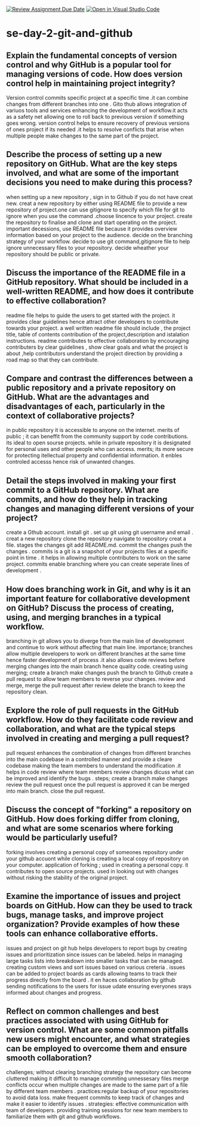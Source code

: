 [![Review Assignment Due Date](https://classroom.github.com/assets/deadline-readme-button-22041afd0340ce965d47ae6ef1cefeee28c7c493a6346c4f15d667ab976d596c.svg)](https://classroom.github.com/a/8wgCKhpZ)
[![Open in Visual Studio Code](https://classroom.github.com/assets/open-in-vscode-2e0aaae1b6195c2367325f4f02e2d04e9abb55f0b24a779b69b11b9e10269abc.svg)](https://classroom.github.com/online_ide?assignment_repo_id=15626648&assignment_repo_type=AssignmentRepo)
# se-day-2-git-and-github
## Explain the fundamental concepts of version control and why GitHub is a popular tool for managing versions of code. How does version control help in maintaining project integrity?
Version control commits specific project at a specific time .it can combine changes from different branches into one .
Gito thub allows integration of variuos tools and services enhancing the development of workflow.it acts as a safety net allowing one to roll back to previous version if something goes wrong.
version control helps to ensure recovery of previous versions of ones project if its needed .it helps to resolve conflicts that arise when multiple people make changes to the same part of the project.
## Describe the process of setting up a new repository on GitHub. What are the key steps involved, and what are some of the important decisions you need to make during this process?
when setting up a new repository , sign in to Github if you do not have creat new.
creat a new repository by either using README file to provide a new repository of project.one can use gitignore to specify which file for git to ignore when you use the command .choose lincence to your project.
create the repository to finalise and clone and start operating on the  project.
important decessions,
use README file because it provides overview information based on your project to the audience.
decide on the branching strategy of your workflow.
decide to use git command,gitignore file to help ignore unnecessary files to your repository.
decide wheather your repository should be public or private.
## Discuss the importance of the README file in a GitHub repository. What should be included in a well-written README, and how does it contribute to effective collaboration?
readme file helps to guide the users to get started with the project.
it provides clear guidelines hence attract other developers to contribute towards your project.
a well written readme file should include , the project title, table of contents contribution of the project,description and istalation instructions.
readme contributes to effective collaboration by encouraging contributers by clear guidelines , show clear  goals and what the project is about ,help contributors understand the project direction by providing a road map so that they can contribute.
## Compare and contrast the differences between a public repository and a private repository on GitHub. What are the advantages and disadvantages of each, particularly in the context of collaborative projects?
in public repository it is accessible to anyone on the internet.
merits of public ; it can beneffit from the community support by code contributions.
                   its ideal to open sourse projects.
while in private repository it is designated for personal uses and other people who can access.
merits; its more secure for protecting itellectual property and confidential information.
        it enbles controled accesss hence risk of unwanted changes.
## Detail the steps involved in making your first commit to a GitHub repository. What are commits, and how do they help in tracking changes and managing different versions of your project?
create a Gthub account.
install git .
set up git using git username and email .
creat a new repository 
clone the repository 
navigate to repository 
creat a file.
stages the changes git add README.md.
commit the changes 
push the changes .
commits is a git is a snapshot of your projects files at a specific point in time .
it helps in allowing multiple contributers to work on the same project.
commits enable branching where you can create seperate lines of development .
## How does branching work in Git, and why is it an important feature for collaborative development on GitHub? Discuss the process of creating, using, and merging branches in a typical workflow.
branching in git allows you to diverge from the main line of development and continue to work without affecting that main line.
importance;
branches allow multiple developers to work on different branches at the same time hence faster development of process .it also allows code reviews before merging changes into the main branch hence quality code.
creating using merging;
create a branch 
make changes 
push the branch to Github 
create a pull request to allow team members to reverse your changes.
review and merge, merge the pull request after review
delete the branch to keep the repository clean.
## Explore the role of pull requests in the GitHub workflow. How do they facilitate code review and collaboration, and what are the typical steps involved in creating and merging a pull request?
pull request enhances the combination of changes from different branches into the main codebase in a controlled manner and provide a cleare codebase making the team members to understand the modification .it helps in code review where team members review changes dicuss what can be improved and identify the bugs .
steps;
create a branch 
make changes 
review the pull request
once the pull request is approved it can be merged into main branch. 
close the pull request.
## Discuss the concept of "forking" a repository on GitHub. How does forking differ from cloning, and what are some scenarios where forking would be particularly useful?
forking involves creating a personal copy of someones repository under your github accuont while cloning is creating a local copy of repository on your computer.
application of forking ;
used in creating a personal copy.
it contributes to open source projects.
used in looking out with changes without risking the stability of the original project.
## Examine the importance of issues and project boards on GitHub. How can they be used to track bugs, manage tasks, and improve project organization? Provide examples of how these tools can enhance collaborative efforts.
issues and project on git hub helps developers to report bugs by creating issues and prioritization since issues can be labeled. helps in managing large tasks lists into breakdown into smaller tasks that can be managed.
creating custom views and sort issues based on various creteria . issues can be added to project boards as cards allowing teams to track their progress directly from the board .
it en haces collaboration by github sending notifications to the users for issue udate ensuring everyones srays informed about changes and progress.
## Reflect on common challenges and best practices associated with using GitHub for version control. What are some common pitfalls new users might encounter, and what strategies can be employed to overcome them and ensure smooth collaboration?
challenges;
without clearing branching strategy the repository can become cluttered making it difficult to manage
commiting unnessesary files 
merge conflicts occur when multiple changes are made to the same part of a file by different team members .
practices:regular backup of your repositories to avoid data loss.
          make frequent commits to keep track of changes and make it easier to identify issues .
strategies: effective communication with team of developers.
            providing training sessions for new team members to familiarize them with git and github workflows.
